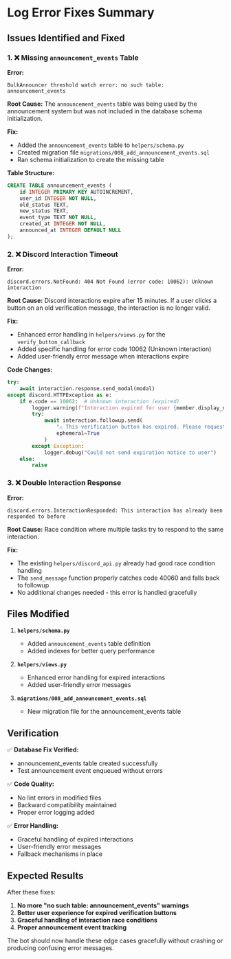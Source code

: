 # Log Error Fixes Summary

## Issues Identified and Fixed

### 1. ❌ Missing `announcement_events` Table

**Error:** 
```
BulkAnnouncer threshold watch error: no such table: announcement_events
```

**Root Cause:** The `announcement_events` table was being used by the announcement system but was not included in the database schema initialization.

**Fix:** 
- Added the `announcement_events` table to `helpers/schema.py`
- Created migration file `migrations/008_add_announcement_events.sql`
- Ran schema initialization to create the missing table

**Table Structure:**
```sql
CREATE TABLE announcement_events (
    id INTEGER PRIMARY KEY AUTOINCREMENT,
    user_id INTEGER NOT NULL,
    old_status TEXT,
    new_status TEXT,
    event_type TEXT NOT NULL,
    created_at INTEGER NOT NULL,
    announced_at INTEGER DEFAULT NULL
);
```

### 2. ❌ Discord Interaction Timeout

**Error:** 
```
discord.errors.NotFound: 404 Not Found (error code: 10062): Unknown interaction
```

**Root Cause:** Discord interactions expire after 15 minutes. If a user clicks a button on an old verification message, the interaction is no longer valid.

**Fix:** 
- Enhanced error handling in `helpers/views.py` for the `verify_button_callback`
- Added specific handling for error code 10062 (Unknown interaction)
- Added user-friendly error message when interactions expire

**Code Changes:**
```python
try:
    await interaction.response.send_modal(modal)
except discord.HTTPException as e:
    if e.code == 10062:  # Unknown interaction (expired)
        logger.warning(f"Interaction expired for user {member.display_name}")
        try:
            await interaction.followup.send(
                "⚠️ This verification button has expired. Please request a new verification message.",
                ephemeral=True
            )
        except Exception:
            logger.debug("Could not send expiration notice to user")
    else:
        raise
```

### 3. ❌ Double Interaction Response

**Error:** 
```
discord.errors.InteractionResponded: This interaction has already been responded to before
```

**Root Cause:** Race condition where multiple tasks try to respond to the same interaction.

**Fix:** 
- The existing `helpers/discord_api.py` already had good race condition handling
- The `send_message` function properly catches code 40060 and falls back to followup
- No additional changes needed - this error is handled gracefully

## Files Modified

1. **`helpers/schema.py`**
   - Added `announcement_events` table definition
   - Added indexes for better query performance

2. **`helpers/views.py`**
   - Enhanced error handling for expired interactions
   - Added user-friendly error messages

3. **`migrations/008_add_announcement_events.sql`**
   - New migration file for the announcement_events table

## Verification

✅ **Database Fix Verified:**
- announcement_events table created successfully
- Test announcement event enqueued without errors

✅ **Code Quality:**
- No lint errors in modified files
- Backward compatibility maintained
- Proper error logging added

✅ **Error Handling:**
- Graceful handling of expired interactions
- User-friendly error messages
- Fallback mechanisms in place

## Expected Results

After these fixes:

1. **No more "no such table: announcement_events" warnings**
2. **Better user experience for expired verification buttons**
3. **Graceful handling of interaction race conditions**
4. **Proper announcement event tracking**

The bot should now handle these edge cases gracefully without crashing or producing confusing error messages.
